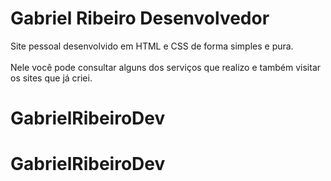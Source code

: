 # Gabriel Ribeiro Desenvolvedor
Site pessoal desenvolvido em HTML e CSS de forma simples e pura.</br></br>
Nele você pode consultar alguns dos serviços que realizo e também visitar os sites que já criei.
# GabrielRibeiroDev
# GabrielRibeiroDev
